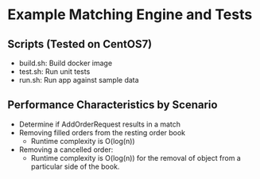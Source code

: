 # Example Matching Engine and Tests

## Scripts (Tested on CentOS7)

- build.sh: Build docker image
- test.sh: Run unit tests
- run.sh: Run app against sample data

## Performance Characteristics by Scenario
- Determine if AddOrderRequest results in a match
- Removing filled orders from the resting order book
  - Runtime complexity is O(log(n))
- Removing a cancelled order:
  - Runtime complexity is O(log(n)) for the removal of object from a particular side of the book. 
